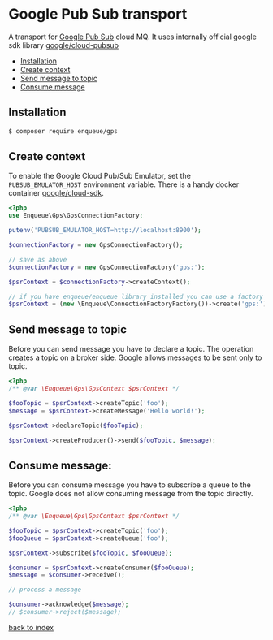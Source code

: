 # Google Pub Sub transport

A transport for [Google Pub Sub](https://cloud.google.com/pubsub/docs/) cloud MQ.
It uses internally official google sdk library [google/cloud-pubsub](https://packagist.org/packages/google/cloud-pubsub) 

* [Installation](#installation)
* [Create context](#create-context)
* [Send message to topic](#send-message-to-topic)
* [Consume message](#consume-message)

## Installation

```bash
$ composer require enqueue/gps
```

## Create context

To enable the Google Cloud Pub/Sub Emulator, set the `PUBSUB_EMULATOR_HOST` environment variable. 
There is a handy docker container [google/cloud-sdk](https://hub.docker.com/r/google/cloud-sdk/).  

```php
<?php
use Enqueue\Gps\GpsConnectionFactory;

putenv('PUBSUB_EMULATOR_HOST=http://localhost:8900');

$connectionFactory = new GpsConnectionFactory();

// save as above 
$connectionFactory = new GpsConnectionFactory('gps:');

$psrContext = $connectionFactory->createContext();

// if you have enqueue/enqueue library installed you can use a factory to build context from DSN 
$psrContext = (new \Enqueue\ConnectionFactoryFactory())->create('gps:')->createContext();
```

## Send message to topic

Before you can send message you have to declare a topic. 
The operation creates a topic on a broker side. 
Google allows messages to be sent only to topic. 

```php
<?php
/** @var \Enqueue\Gps\GpsContext $psrContext */

$fooTopic = $psrContext->createTopic('foo');
$message = $psrContext->createMessage('Hello world!');

$psrContext->declareTopic($fooTopic);

$psrContext->createProducer()->send($fooTopic, $message);
```

## Consume message:

Before you can consume message you have to subscribe a queue to the topic. 
Google does not allow consuming message from the topic directly. 

```php
<?php
/** @var \Enqueue\Gps\GpsContext $psrContext */

$fooTopic = $psrContext->createTopic('foo');
$fooQueue = $psrContext->createQueue('foo');

$psrContext->subscribe($fooTopic, $fooQueue);

$consumer = $psrContext->createConsumer($fooQueue);
$message = $consumer->receive();

// process a message

$consumer->acknowledge($message);
// $consumer->reject($message);
```

[back to index](../index.md)